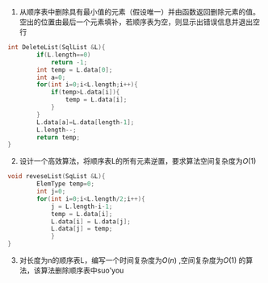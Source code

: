 1. 从顺序表中删除具有最小值的元素（假设唯一）并由函数返回删除元素的值。空出的位置由最后一个元素填补，若顺序表为空，则显示出错误信息并退出空行
```C
int DeleteList(SqlList &L){
		if(L.length==0)
			return -1;
		int temp = L.data[0];
		int a=0;
		for(int i=0;i<L.length;i++){			
			if(temp>L.data[i]){
				temp = L.data[i];				
			}
		}
		L.data[a]=L.data[length-1];
		L.length--;
		return temp;
}
```
2. 设计一个高效算法，将顺序表L的所有元素逆置，要求算法空间复杂度为$O(1)$ 
```C
void reveseList(SqList &L){
		ElemType temp=0;
		int j=0;
		for(int i=0;i<L.length/2;i++){
			j = L.length-i-1;
			temp = L.data[i];
			L.data[i] = L.data[j];
			L.data[j] = temp;
			}
}
```
3. 对长度为n的顺序表L，编写一个时间复杂度为$O(n)$ ,空间复杂度为$O(1)$ 的算法，该算法删除顺序表中suo'you